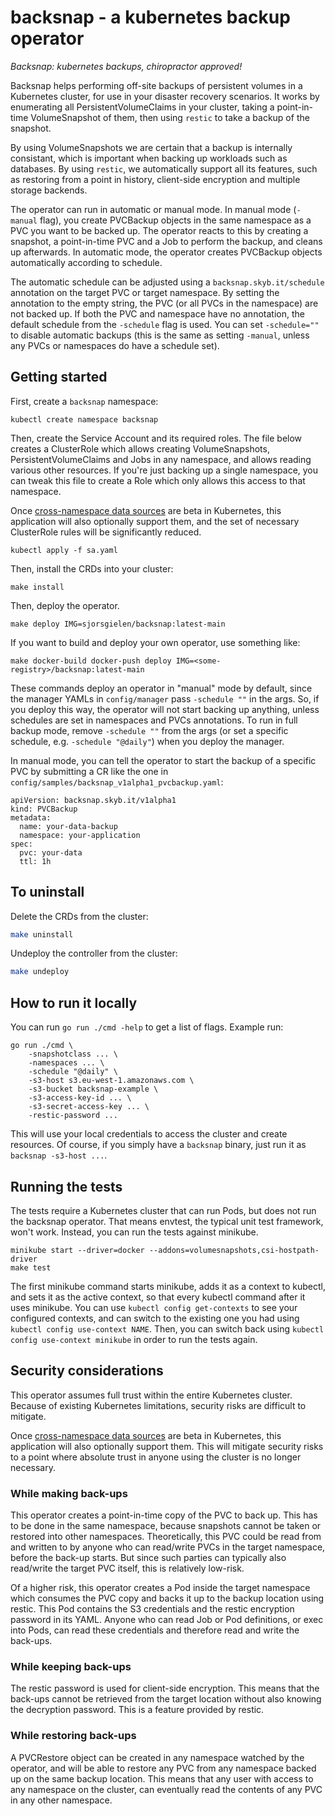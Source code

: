 # backsnap - a kubernetes backup operator

*Backsnap: kubernetes backups, chiropractor approved!*

Backsnap helps performing off-site backups of persistent volumes in a Kubernetes
cluster, for use in your disaster recovery scenarios. It works by enumerating
all PersistentVolumeClaims in your cluster, taking a point-in-time
VolumeSnapshot of them, then using `restic` to take a backup of the snapshot.

By using VolumeSnapshots we are certain that a backup is internally consistant,
which is important when backing up workloads such as databases. By using
`restic`, we automatically support all its features, such as restoring from a
point in history, client-side encryption and multiple storage backends.

The operator can run in automatic or manual mode. In manual mode (`-manual`
flag), you create PVCBackup objects in the same namespace as a PVC you want to
be backed up. The operator reacts to this by creating a snapshot, a
point-in-time PVC and a Job to perform the backup, and cleans up afterwards. In
automatic mode, the operator creates PVCBackup objects automatically according
to schedule.

The automatic schedule can be adjusted using a `backsnap.skyb.it/schedule`
annotation on the target PVC or target namespace. By setting the annotation to
the empty string, the PVC (or all PVCs in the namespace) are not backed up. If
both the PVC and namespace have no annotation, the default schedule from the
`-schedule` flag is used. You can set `-schedule=""` to disable automatic
backups (this is the same as setting `-manual`, unless any PVCs or
namespaces do have a schedule set).

## Getting started

First, create a `backsnap` namespace:

```
kubectl create namespace backsnap
```

Then, create the Service Account and its required roles. The file below creates
a ClusterRole which allows creating VolumeSnapshots, PersistentVolumeClaims and
Jobs in any namespace, and allows reading various other resources. If you're
just backing up a single namespace, you can tweak this file to create a Role
which only allows this access to that namespace.

Once [cross-namespace data sources](https://kubernetes.io/blog/2023/01/02/cross-namespace-data-sources-alpha/)
are beta in Kubernetes, this application will also optionally support them,
and the set of necessary ClusterRole rules will be significantly reduced.

```
kubectl apply -f sa.yaml
```

Then, install the CRDs into your cluster:

```
make install
```

Then, deploy the operator.

```
make deploy IMG=sjorsgielen/backsnap:latest-main
```

If you want to build and deploy your own operator, use something like:

```
make docker-build docker-push deploy IMG=<some-registry>/backsnap:latest-main
````

These commands deploy an operator in "manual" mode by default, since the manager
YAMLs in `config/manager` pass `-schedule ""` in the args. So, if you deploy this
way, the operator will not start backing up anything, unless schedules are set in
namespaces and PVCs annotations. To run in full backup mode, remove
`-schedule ""` from the args (or set a specific schedule, e.g. `-schedule "@daily"`)
when you deploy the manager.

In manual mode, you can tell the operator to start the backup of a specific PVC by
submitting a CR like the one in `config/samples/backsnap_v1alpha1_pvcbackup.yaml`:

```
apiVersion: backsnap.skyb.it/v1alpha1
kind: PVCBackup
metadata:
  name: your-data-backup
  namespace: your-application
spec:
  pvc: your-data
  ttl: 1h
```

## To uninstall

Delete the CRDs from the cluster:

```sh
make uninstall
```

Undeploy the controller from the cluster:

```sh
make undeploy
```

## How to run it locally

You can run `go run ./cmd -help` to get a list of flags. Example run:

```
go run ./cmd \
    -snapshotclass ... \
    -namespaces ... \
    -schedule "@daily" \
    -s3-host s3.eu-west-1.amazonaws.com \
    -s3-bucket backsnap-example \
    -s3-access-key-id ... \
    -s3-secret-access-key ... \
    -restic-password ...
```

This will use your local credentials to access the cluster and create resources.
Of course, if you simply have a `backsnap` binary, just run it as `backsnap
-s3-host ...`.

## Running the tests

The tests require a Kubernetes cluster that can run Pods, but does not run the
backsnap operator. That means envtest, the typical unit test framework, won't
work. Instead, you can run the tests against minikube.

```
minikube start --driver=docker --addons=volumesnapshots,csi-hostpath-driver
make test
```

The first minikube command starts minikube, adds it as a context to kubectl, and
sets it as the active context, so that every kubectl command after it uses
minikube.  You can use `kubectl config get-contexts` to see your configured
contexts, and can switch to the existing one you had using `kubectl config
use-context NAME`. Then, you can switch back using `kubectl config use-context
minikube` in order to run the tests again.

## Security considerations

This operator assumes full trust within the entire Kubernetes cluster. Because
of existing Kubernetes limitations, security risks are difficult to mitigate.

Once
[cross-namespace data sources](https://kubernetes.io/blog/2023/01/02/cross-namespace-data-sources-alpha/)
are beta in Kubernetes, this application will also optionally support them. This
will mitigate security risks to a point where absolute trust in anyone using the
cluster is no longer necessary.

### While making back-ups

This operator creates a point-in-time copy of the PVC to back up. This has to be
done in the same namespace, because snapshots cannot be taken or restored into
other namespaces. Theoretically, this PVC could be read from and written to by
anyone who can read/write PVCs in the target namespace, before the back-up
starts. But since such parties can typically also read/write the target PVC
itself, this is relatively low-risk.

Of a higher risk, this operator creates a Pod inside the target namespace which
consumes the PVC copy and backs it up to the backup location using restic. This
Pod contains the S3 credentials and the restic encryption password in its YAML.
Anyone who can read Job or Pod definitions, or exec into Pods, can read these
credentials and therefore read and write the back-ups.

### While keeping back-ups

The restic password is used for client-side encryption. This means that the
back-ups cannot be retrieved from the target location without also knowing the
decryption password. This is a feature provided by restic.

### While restoring back-ups

A PVCRestore object can be created in any namespace watched by the operator, and
will be able to restore any PVC from any namespace backed up on the same backup
location. This means that any user with access to any namespace on the cluster,
can eventually read the contents of any PVC in any other namespace.

